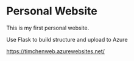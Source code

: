 # Personal Website

This is my first personal website.

Use Flask to build structure and upload to Azure

https://timchenweb.azurewebsites.net/
